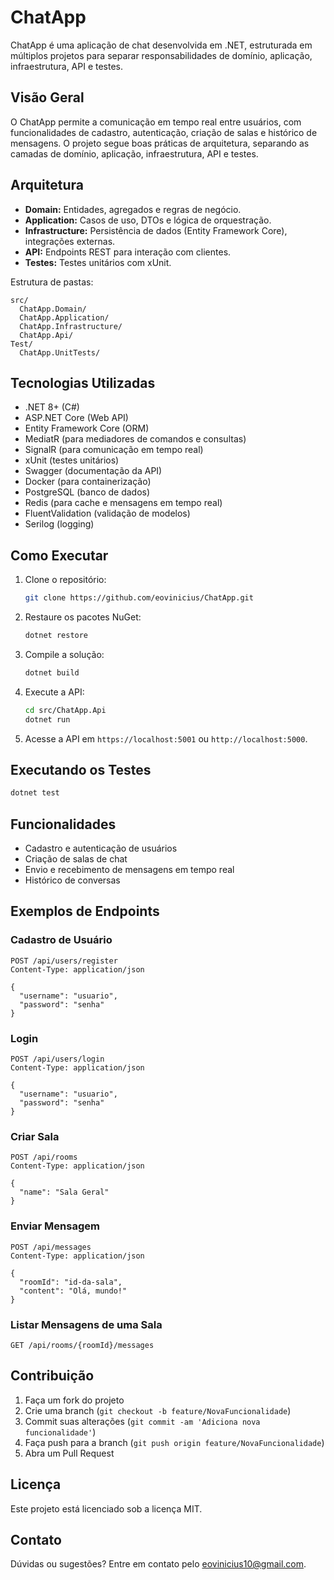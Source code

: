 # ChatApp

ChatApp é uma aplicação de chat desenvolvida em .NET, estruturada em múltiplos projetos para separar responsabilidades de domínio, aplicação, infraestrutura, API e testes.

## Visão Geral

O ChatApp permite a comunicação em tempo real entre usuários, com funcionalidades de cadastro, autenticação, criação de salas e histórico de mensagens. O projeto segue boas práticas de arquitetura, separando as camadas de domínio, aplicação, infraestrutura, API e testes.

## Arquitetura

- **Domain:** Entidades, agregados e regras de negócio.
- **Application:** Casos de uso, DTOs e lógica de orquestração.
- **Infrastructure:** Persistência de dados (Entity Framework Core), integrações externas.
- **API:** Endpoints REST para interação com clientes.
- **Testes:** Testes unitários com xUnit.

Estrutura de pastas:

```
src/
  ChatApp.Domain/
  ChatApp.Application/
  ChatApp.Infrastructure/
  ChatApp.Api/
Test/
  ChatApp.UnitTests/
```

## Tecnologias Utilizadas

- .NET 8+ (C#)
- ASP.NET Core (Web API)
- Entity Framework Core (ORM)
- MediatR (para mediadores de comandos e consultas)
- SignalR (para comunicação em tempo real)
- xUnit (testes unitários)
- Swagger (documentação da API)
- Docker (para containerização)
- PostgreSQL (banco de dados)
- Redis (para cache e mensagens em tempo real)
- FluentValidation (validação de modelos)
- Serilog (logging)

## Como Executar

1. Clone o repositório:
   ```sh
   git clone https://github.com/eovinicius/ChatApp.git
   ```
2. Restaure os pacotes NuGet:
   ```sh
   dotnet restore
   ```
3. Compile a solução:
   ```sh
   dotnet build
   ```
4. Execute a API:
   ```sh
   cd src/ChatApp.Api
   dotnet run
   ```
5. Acesse a API em `https://localhost:5001` ou `http://localhost:5000`.

## Executando os Testes

```sh
dotnet test
```

## Funcionalidades

- Cadastro e autenticação de usuários
- Criação de salas de chat
- Envio e recebimento de mensagens em tempo real
- Histórico de conversas

## Exemplos de Endpoints

### Cadastro de Usuário

```http
POST /api/users/register
Content-Type: application/json

{
  "username": "usuario",
  "password": "senha"
}
```

### Login

```http
POST /api/users/login
Content-Type: application/json

{
  "username": "usuario",
  "password": "senha"
}
```

### Criar Sala

```http
POST /api/rooms
Content-Type: application/json

{
  "name": "Sala Geral"
}
```

### Enviar Mensagem

```http
POST /api/messages
Content-Type: application/json

{
  "roomId": "id-da-sala",
  "content": "Olá, mundo!"
}
```

### Listar Mensagens de uma Sala

```http
GET /api/rooms/{roomId}/messages
```

## Contribuição

1. Faça um fork do projeto
2. Crie uma branch (`git checkout -b feature/NovaFuncionalidade`)
3. Commit suas alterações (`git commit -am 'Adiciona nova funcionalidade'`)
4. Faça push para a branch (`git push origin feature/NovaFuncionalidade`)
5. Abra um Pull Request

## Licença

Este projeto está licenciado sob a licença MIT.

## Contato

Dúvidas ou sugestões? Entre em contato pelo [eovinicius10@gmail.com](mailto:seu-email@dominio.com).
